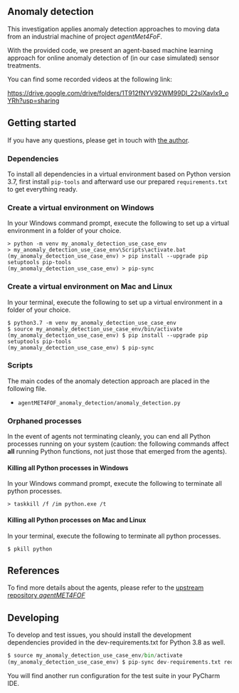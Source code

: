 ## Anomaly detection
This investigation applies anomaly detection approaches to moving data from an industrial machine of project _agentMet4FoF_.

With the provided code, we present an agent-based machine learning approach for
online anomaly detection of (in our case simulated) sensor treatments.
 
 You can find some recorded videos at the following link:

https://drive.google.com/drive/folders/1T912fNYV92WM99DI_22slXavIx9_oYRh?usp=sharing 
  
## Getting started

If you have any questions, please get in touch with
[the author](https://github.com/majidam20).

### Dependencies

To install all dependencies in a virtual environment based on Python version 3.7, first
install `pip-tools` and afterward use our prepared `requirements.txt` to get
everything ready.

### Create a virtual environment on Windows

In your Windows command prompt, execute the following to set up a virtual environment
in a folder of your choice.

```shell
> python -m venv my_anomaly_detection_use_case_env
> my_anomaly_detection_use_case_env\Scripts\activate.bat
(my_anomaly_detection_use_case_env) > pip install --upgrade pip setuptools pip-tools
(my_anomaly_detection_use_case_env) > pip-sync
```

### Create a virtual environment on Mac and Linux

In your terminal, execute the following to set up a virtual environment in a folder of your choice.

```shell
$ python3.7 -m venv my_anomaly_detection_use_case_env
$ source my_anomaly_detection_use_case_env/bin/activate
(my_anomaly_detection_use_case_env) $ pip install --upgrade pip setuptools pip-tools
(my_anomaly_detection_use_case_env) $ pip-sync
```

### Scripts

The main codes of the anomaly detection approach are placed in the following file.

- `agentMET4FOF_anomaly_detection/anomaly_detection.py`

### Orphaned processes

In the event of agents not terminating cleanly, you can end all Python processes
running on your system (caution: the following commands affect **all** running Python
 functions, not just those that emerged from the agents).

#### Killing all Python processes in Windows

In your Windows command prompt, execute the following to terminate all python processes.

```shell
> taskkill /f /im python.exe /t
```

#### Killing all Python processes on Mac and Linux

In your terminal, execute the following to terminate all python processes.

```shell
$ pkill python
```

## References

To find more details about the agents, please refer to the
[upstream repository _agentMET4FOF_](https://github.com/bangxiangyong/agentMET4FOF)


## Developing

To develop and test issues, you should install the development dependencies
provided in the dev-requirements.txt for Python 3.8 as well.
 
```python
$ source my_anomaly_detection_use_case_env/bin/activate
(my_anomaly_detection_use_case_env) $ pip-sync dev-requirements.txt requirements.txt
```

You will find another run configuration for the test suite in your PyCharm IDE.
